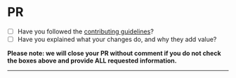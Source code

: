 # PR

- [ ] Have you followed the [contributing guidelines](https://github.com/meta-d/ocap/blob/master/.github/CONTRIBUTING.md)?
- [ ] Have you explained what your changes do, and why they add value?

**Please note: we will close your PR without comment if you do not check the boxes above and provide ALL requested information.**

---
